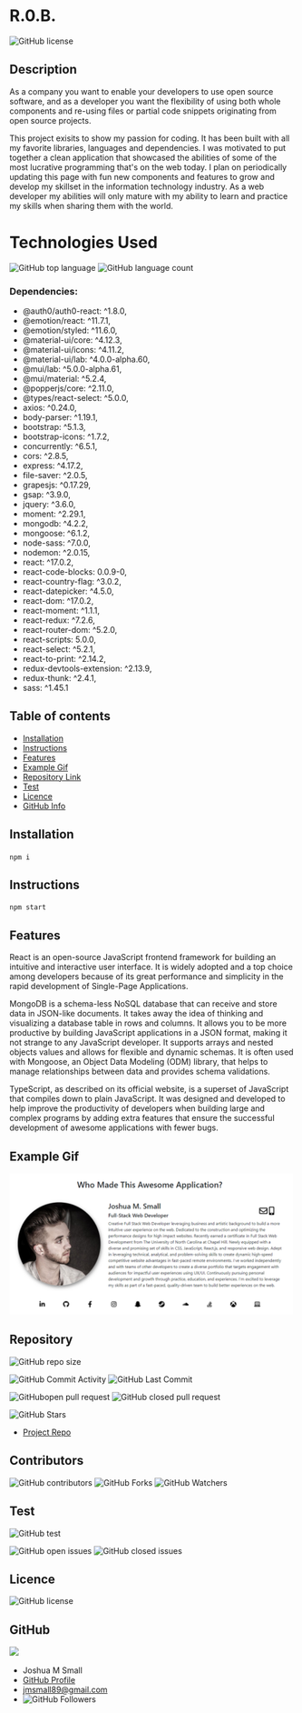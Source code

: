 # **R.0.B.**

![GitHub license](https://img.shields.io/badge/Made%20by-%40WasteOfADrumBum-green)

## Description

As a company you want to enable your developers to use open source software, and as a developer you want the flexibility of using both whole components and re-using files or partial code snippets originating from open source projects.

This project exisits to show my passion for coding. It has been built with all my favorite libraries, languages and dependencies. I was motivated to put together a clean application that showcased the abilities of some of the most lucrative programming that's on the web today. I plan on periodically updating this page with fun new components and features to grow and develop my skillset in the information technology industry. As a web developer my abilities will only mature with my ability to learn and practice my skills when sharing them with the world.

# Technologies Used

![GitHub top language](https://img.shields.io/github/languages/top/WasteOfADrumBum/R0Bv2?color=green&logo=github&logoColor=green)
![GitHub language count](https://img.shields.io/github/languages/count/WasteOfADrumBum/R0Bv2?color=green&logo=github&logoColor=green)

### Dependencies:

- @auth0/auth0-react: ^1.8.0,
- @emotion/react: ^11.7.1,
- @emotion/styled: ^11.6.0,
- @material-ui/core: ^4.12.3,
- @material-ui/icons: ^4.11.2,
- @material-ui/lab: ^4.0.0-alpha.60,
- @mui/lab: ^5.0.0-alpha.61,
- @mui/material: ^5.2.4,
- @popperjs/core: ^2.11.0,
- @types/react-select: ^5.0.0,
- axios: ^0.24.0,
- body-parser: ^1.19.1,
- bootstrap: ^5.1.3,
- bootstrap-icons: ^1.7.2,
- concurrently: ^6.5.1,
- cors: ^2.8.5,
- express: ^4.17.2,
- file-saver: ^2.0.5,
- grapesjs: ^0.17.29,
- gsap: ^3.9.0,
- jquery: ^3.6.0,
- moment: ^2.29.1,
- mongodb: ^4.2.2,
- mongoose: ^6.1.2,
- node-sass: ^7.0.0,
- nodemon: ^2.0.15,
- react: ^17.0.2,
- react-code-blocks: 0.0.9-0,
- react-country-flag: ^3.0.2,
- react-datepicker: ^4.5.0,
- react-dom: ^17.0.2,
- react-moment: ^1.1.1,
- react-redux: ^7.2.6,
- react-router-dom: ^5.2.0,
- react-scripts: 5.0.0,
- react-select: ^5.2.1,
- react-to-print: ^2.14.2,
- redux-devtools-extension: ^2.13.9,
- redux-thunk: ^2.4.1,
- sass: ^1.45.1

## Table of contents

- [Installation](#installation)
- [Instructions](#instructions)
- [Features](#features)
- [Example Gif](#example-gif)
- [Repository Link](#Repository)
- [Test](#Test)
- [Licence](#Licence)
- [GitHub Info](#GitHub)

## Installation

`npm i`

## Instructions

`npm start`

## Features

React is an open-source JavaScript frontend framework for building an intuitive and interactive user interface. It is widely adopted and a top choice among developers because of its great performance and simplicity in the rapid development of Single-Page Applications.

MongoDB is a schema-less NoSQL database that can receive and store data in JSON-like documents. It takes away the idea of thinking and visualizing a database table in rows and columns. It allows you to be more productive by building JavaScript applications in a JSON format, making it not strange to any JavaScript developer. It supports arrays and nested objects values and allows for flexible and dynamic schemas. It is often used with Mongoose, an Object Data Modeling (ODM) library, that helps to manage relationships between data and provides schema validations.

TypeScript, as described on its official website, is a superset of JavaScript that compiles down to plain JavaScript. It was designed and developed to help improve the productivity of developers when building large and complex programs by adding extra features that ensure the successful development of awesome applications with fewer bugs.

## Example Gif

<img src="public/assets/images/rob-demo.png" width="500" />

## Repository

![GitHub repo size](https://img.shields.io/github/repo-size/WasteOfADrumBum/R0Bv2?logo=github)

![GitHub Commit Activity](https://img.shields.io/github/commit-activity/m/WasteOfADrumBum/R0Bv2)
![GitHub Last Commit](https://img.shields.io/github/last-commit/WasteOfADrumBum/R0Bv2)

![GitHubopen pull request](https://img.shields.io/github/issues-pr/WasteOfADrumBum/R0Bv2)
![GitHub closed pull request](https://img.shields.io/github/issues-pr-closed/WasteOfADrumBum/R0Bv2)

![GitHub Stars](https://img.shields.io/github/stars/WasteOfADrumBum/R0Bv2?style=social)

- [Project Repo](https://github.com/WasteOfADrumBum/R0Bv2)

## Contributors

![GitHub contributors](https://img.shields.io/github/contributors/WasteOfADrumBum/R0Bv2)
![GitHub Forks](https://img.shields.io/github/forks/WasteOfADrumBum/R0Bv2?label=Fork)
![GitHub Watchers](https://img.shields.io/github/watchers/WasteOfADrumBum/R0Bv2?label=Watch)

## Test

![GitHub test](https://img.shields.io/badge/test-100%25-success)

![GitHub open issues](https://img.shields.io/github/issues/WasteOfADrumBum/R0Bv2)
![GitHub closed issues](https://img.shields.io/github/issues-closed/WasteOfADrumBum/R0Bv2)

## Licence

![GitHub license](https://img.shields.io/badge/license-MIT-blue.svg)

## GitHub

<img src="https://avatars0.githubusercontent.com/u/66432859?v=4" width="250" />

- Joshua M Small
- [GitHub Profile](https://github.com/WasteOfADrumBum)
- <jmsmall89@gmail.com>
- ![GitHub Followers](https://img.shields.io/github/followers/WasteOfADrumBum?label=Follow)
